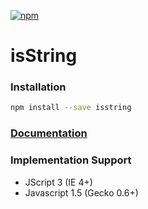 [![npm](https://img.shields.io/npm/dm/isstring.svg)](http://www.npm-stats.com/~packages/isstring)

# isString

### Installation
```sh
npm install --save isstring
```

### [Documentation](http://isstring.surge.sh/)

### Implementation Support
- JScript 3 (IE 4+)
- Javascript 1.5 (Gecko 0.6+)
